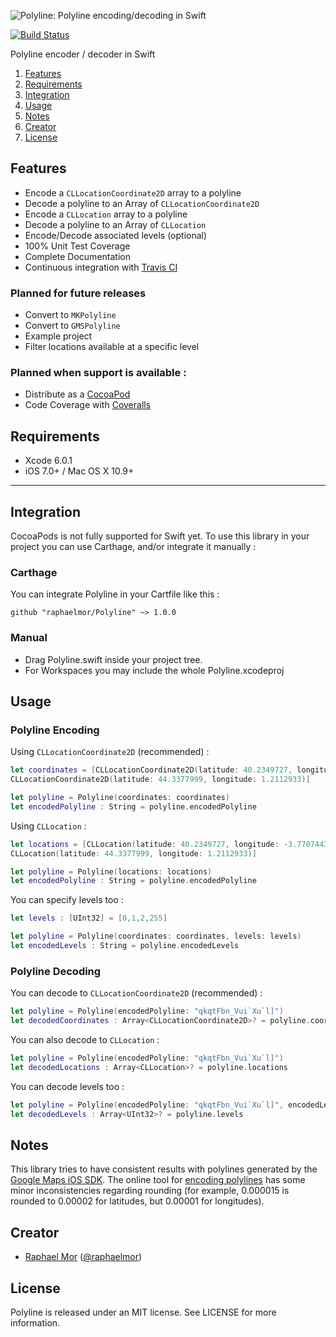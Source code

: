 ![Polyline: Polyline encoding/decoding in Swift](https://raw.githubusercontent.com/raphaelmor/Polyline/assets/polyline.png)

[![Build Status](https://travis-ci.org/raphaelmor/Polyline.svg?branch=master)](https://travis-ci.org/raphaelmor/Polyline)

Polyline encoder / decoder in Swift

1. [Features](#features)
2. [Requirements](#requirements)
3. [Integration](#integration)
4. [Usage](#usage)
5. [Notes](#notes)
6. [Creator](#creator)
7. [License](#license)

## Features

- Encode a `CLLocationCoordinate2D` array to a polyline
- Decode a polyline to an Array of `CLLocationCoordinate2D`
- Encode a `CLLocation` array to a polyline
- Decode a polyline to an Array of `CLLocation`
- Encode/Decode associated levels (optional)
- 100% Unit Test Coverage
- Complete Documentation
- Continuous integration with [Travis CI](http://travis-ci.org)

### Planned for future releases 

- Convert to `MKPolyline`
- Convert to `GMSPolyline`
- Example project
- Filter locations available at a specific level

### Planned when support is available :

- Distribute as a [CocoaPod](http://cocoapods.org)
- Code Coverage with [Coveralls](https://coveralls.io)


## Requirements

- Xcode 6.0.1
- iOS 7.0+ / Mac OS X 10.9+

---


## Integration
CocoaPods is not fully supported for Swift yet. To use this library in your project you can use Carthage, and/or integrate it manually :

### Carthage
You can integrate Polyline in your Cartfile like this :

```
github "raphaelmor/Polyline" ~> 1.0.0
```

### Manual

- Drag Polyline.swift inside your project tree.
- For Workspaces you may include the whole Polyline.xcodeproj

## Usage

### Polyline Encoding

Using `CLLocationCoordinate2D` (recommended) :
```swift
let coordinates = [CLLocationCoordinate2D(latitude: 40.2349727, longitude: -3.7707443),
CLLocationCoordinate2D(latitude: 44.3377999, longitude: 1.2112933)]

let polyline = Polyline(coordinates: coordinates)
let encodedPolyline : String = polyline.encodedPolyline
```

Using `CLLocation` :

```swift
let locations = [CLLocation(latitude: 40.2349727, longitude: -3.7707443),
CLLocation(latitude: 44.3377999, longitude: 1.2112933)]

let polyline = Polyline(locations: locations)
let encodedPolyline : String = polyline.encodedPolyline
```

You can specify levels too : 

```swift
let levels : [UInt32] = [0,1,2,255]

let polyline = Polyline(coordinates: coordinates, levels: levels)
let encodedLevels : String = polyline.encodedLevels

```

### Polyline Decoding

You can decode to `CLLocationCoordinate2D` (recommended) :

```swift
let polyline = Polyline(encodedPolyline: "qkqtFbn_Vui`Xu`l]")
let decodedCoordinates : Array<CLLocationCoordinate2D>? = polyline.coordinates
```

You can also decode to `CLLocation` :

```swift
let polyline = Polyline(encodedPolyline: "qkqtFbn_Vui`Xu`l]")
let decodedLocations : Array<CLLocation>? = polyline.locations
```

You can decode levels too :

```swift
let polyline = Polyline(encodedPolyline: "qkqtFbn_Vui`Xu`l]", encodedLevels: "BA")
let decodedLevels : Array<UInt32>? = polyline.levels
```
        
## Notes
This library tries to have consistent results with polylines generated by the [Google Maps iOS SDK](https://developers.google.com/maps/documentation/ios/).
The online tool for [encoding polylines](https://developers.google.com/maps/documentation/utilities/polylineutility) has some minor inconsistencies regarding rounding (for example, 0.000015 is rounded to 0.00002 for latitudes, but 0.00001 for longitudes).

## Creator

- [Raphael Mor](http://github.com/raphaelmor) ([@raphaelmor](https://twitter.com/raphaelmor))

## License

Polyline is released under an MIT license. See LICENSE for more information.
